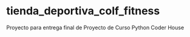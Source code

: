 # tienda_deportiva_colf_fitness
Proyecto para entrega final de Proyecto de Curso Python Coder House
